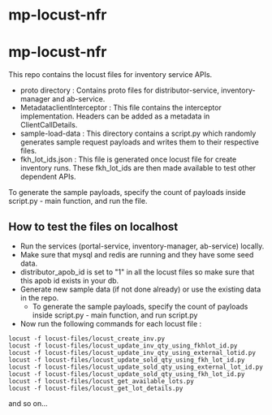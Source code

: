 # mp-locust-nfr
# mp-locust-nfr

This repo contains the locust files for inventory service APIs.

- proto directory : Contains proto files for distributor-service, inventory-manager and ab-service. 
- MetadataclientInterceptor : This file contains the interceptor implementation. Headers can be added as a metadata in ClientCallDetails.
- sample-load-data : This directory contains a script.py which randomly generates sample request payloads and writes them to their respective files.
- fkh_lot_ids.json : This file is generated once locust file for create inventory runs. These fkh_lot_ids are then made available to test other dependent APIs.

To generate the sample payloads, specify the count of payloads inside script.py - main function, and run the file.

## How to test the files on localhost
- Run the services (portal-service, inventory-manager, ab-service) locally.
- Make sure that mysql and redis are running and they have some seed data.
- distributor_apob_id is set to "1" in all the locust files so make sure that this apob id exists in your db.
- Generate new sample data (if not done already) or use the existing data in the repo.
  - To generate the sample payloads, specify the count of payloads inside script.py - main function, and run script.py
- Now run the following commands for each locust file : 
```
locust -f locust-files/locust_create_inv.py
locust -f locust-files/locust_update_inv_qty_using_fkhlot_id.py
locust -f locust-files/locust_update_inv_qty_using_external_lotid.py
locust -f locust-files/locust_update_sold_qty_using_fkh_lot_id.py
locust -f locust-files/locust_update_sold_qty_using_external_lot_id.py
locust -f locust-files/locust_update_sold_qty_using_fkh_lot_id.py
locust -f locust-files/locust_get_available_lots.py
locust -f locust-files/locust_get_lot_details.py
```
and so on...
